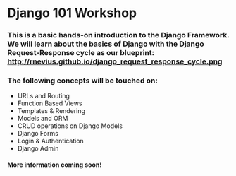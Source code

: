# Django 101 Workshop

### This is a basic hands-on introduction to the Django Framework. We will learn about the basics of Django with the Django Request-Response cycle as our blueprint: http://rnevius.github.io/django_request_response_cycle.png

### The following concepts will be touched on:
- URLs and Routing
- Function Based Views
- Templates & Rendering
- Models and ORM
- CRUD operations on Django Models
- Django Forms
- Login & Authentication
- Django Admin

#### More information coming soon!
